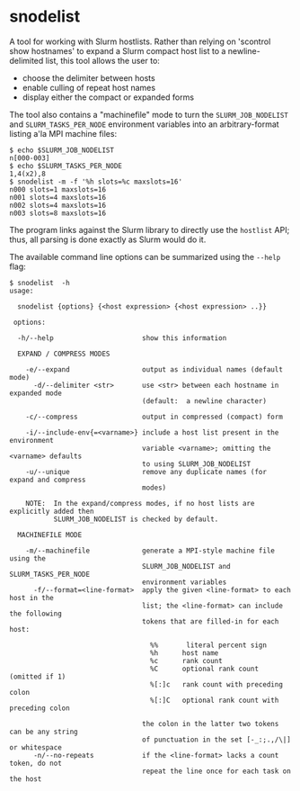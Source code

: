 # snodelist

A tool for working with Slurm hostlists.  Rather than relying on 'scontrol show hostnames' to expand a Slurm compact host list to a newline-delimited list, this tool allows the user to:

- choose the delimiter between hosts
- enable culling of repeat host names
- display either the compact or expanded forms

The tool also contains a "machinefile" mode to turn the `SLURM_JOB_NODELIST` and `SLURM_TASKS_PER_NODE` environment variables into an arbitrary-format listing a'la MPI machine files:

```
$ echo $SLURM_JOB_NODELIST
n[000-003]
$ echo $SLURM_TASKS_PER_NODE
1,4(x2),8
$ snodelist -m -f '%h slots=%c maxslots=16'
n000 slots=1 maxslots=16
n001 slots=4 maxslots=16
n002 slots=4 maxslots=16
n003 slots=8 maxslots=16
```

The program links against the Slurm library to directly use the `hostlist` API; thus, all parsing is done exactly as Slurm would do it.

The available command line options can be summarized using the `--help` flag:

```
$ snodelist  -h
usage:

  snodelist {options} {<host expression> {<host expression> ..}}

 options:

  -h/--help                      show this information

  EXPAND / COMPRESS MODES

    -e/--expand                  output as individual names (default mode)
      -d/--delimiter <str>       use <str> between each hostname in expanded mode
                                 (default:  a newline character)

    -c/--compress                output in compressed (compact) form

    -i/--include-env{=<varname>} include a host list present in the environment
                                 variable <varname>; omitting the <varname> defaults
                                 to using SLURM_JOB_NODELIST
    -u/--unique                  remove any duplicate names (for expand and compress
                                 modes)

    NOTE:  In the expand/compress modes, if no host lists are explicitly added then
           SLURM_JOB_NODELIST is checked by default.

  MACHINEFILE MODE

    -m/--machinefile             generate a MPI-style machine file using the
                                 SLURM_JOB_NODELIST and SLURM_TASKS_PER_NODE
                                 environment variables
      -f/--format=<line-format>  apply the given <line-format> to each host in the
                                 list; the <line-format> can include the following
                                 tokens that are filled-in for each host:

                                   %%       literal percent sign
                                   %h      host name
                                   %c      rank count
                                   %C      optional rank count (omitted if 1)
                                   %[:]c   rank count with preceding colon
                                   %[:]C   optional rank count with preceding colon

                                 the colon in the latter two tokens can be any string
                                 of punctuation in the set [-_:;.,/\|] or whitespace
      -n/--no-repeats            if the <line-format> lacks a count token, do not
                                 repeat the line once for each task on the host

```

